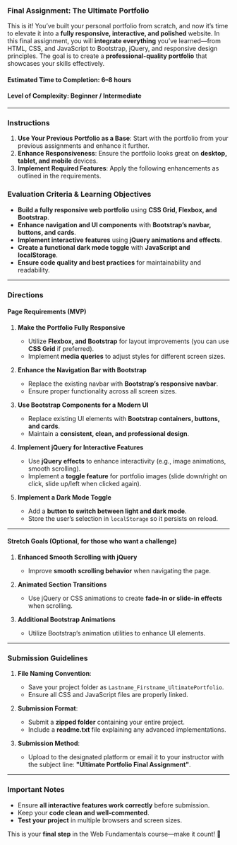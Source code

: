 ### **Final Assignment: The Ultimate Portfolio**

This is it! You’ve built your personal portfolio from scratch, and now it’s time to elevate it into a **fully responsive, interactive, and polished** website. In this final assignment, you will **integrate everything** you’ve learned—from HTML, CSS, and JavaScript to Bootstrap, jQuery, and responsive design principles. The goal is to create a **professional-quality portfolio** that showcases your skills effectively.

#### **Estimated Time to Completion:** 6–8 hours  
#### **Level of Complexity:** Beginner / Intermediate

---  

### **Instructions**  

1. **Use Your Previous Portfolio as a Base**: Start with the portfolio from your previous assignments and enhance it further.
2. **Enhance Responsiveness**: Ensure the portfolio looks great on **desktop, tablet, and mobile** devices.
3. **Implement Required Features**: Apply the following enhancements as outlined in the requirements.


### **Evaluation Criteria & Learning Objectives** 

- **Build a fully responsive web portfolio** using **CSS Grid, Flexbox, and Bootstrap**.  
- **Enhance navigation and UI components** with **Bootstrap’s navbar, buttons, and cards**.  
- **Implement interactive features** using **jQuery animations and effects**.  
- **Create a functional dark mode toggle** with **JavaScript and localStorage**.  
- **Ensure code quality and best practices** for maintainability and readability.  

---

### **Directions**  

#### **Page Requirements (MVP)**  

1. **Make the Portfolio Fully Responsive**  
   - Utilize **Flexbox, and Bootstrap** for layout improvements (you can use **CSS Grid** if preferred).
   - Implement **media queries** to adjust styles for different screen sizes.

2. **Enhance the Navigation Bar with Bootstrap**  
   - Replace the existing navbar with **Bootstrap’s responsive navbar**.
   - Ensure proper functionality across all screen sizes.

3. **Use Bootstrap Components for a Modern UI**  
   - Replace existing UI elements with **Bootstrap containers, buttons, and cards**.
   - Maintain a **consistent, clean, and professional design**.

4. **Implement jQuery for Interactive Features**  
   - Use **jQuery effects** to enhance interactivity (e.g., image animations, smooth scrolling).
   - Implement a **toggle feature** for portfolio images (slide down/right on click, slide up/left when clicked again).

5. **Implement a Dark Mode Toggle**  
   - Add a **button to switch between light and dark mode**.
   - Store the user’s selection in `localStorage` so it persists on reload.

---

#### **Stretch Goals (Optional, for those who want a challenge)**  

1. **Enhanced Smooth Scrolling with jQuery**  
   - Improve **smooth scrolling behavior** when navigating the page.

2. **Animated Section Transitions**  
   - Use jQuery or CSS animations to create **fade-in or slide-in effects** when scrolling.

3. **Additional Bootstrap Animations**  
   - Utilize Bootstrap’s animation utilities to enhance UI elements.

---

### **Submission Guidelines**  

1. **File Naming Convention**:  
   - Save your project folder as `Lastname_Firstname_UltimatePortfolio`.
   - Ensure all CSS and JavaScript files are properly linked.

2. **Submission Format**:  
   - Submit a **zipped folder** containing your entire project.
   - Include a **readme.txt** file explaining any advanced implementations.

3. **Submission Method**:  
   - Upload to the designated platform or email it to your instructor with the subject line: **"Ultimate Portfolio Final Assignment"**.

---

### **Important Notes**  

- Ensure **all interactive features work correctly** before submission.
- Keep your **code clean and well-commented**.
- **Test your project** in multiple browsers and screen sizes.

This is your **final step** in the Web Fundamentals course—make it count! 🚀

